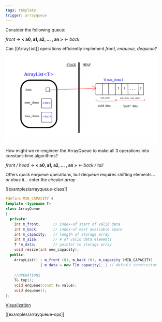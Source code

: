 ```yaml
---
tags: template
trigger: arrayqueue
---
```


Consider the following queue:

  _front_ -> **< a0, a1, a2, ... , an >** <- _back_

Can [[ArrayList]] operations efficiently implement _front, enqueue, dequeue?_ 

![ArrayList diagram](img/arrlist-diagram.png)

How might we re-engineer the ArrayQueue to make all 3 operations into constant-time algorithms?

  _front / head_ -> **< a0, a1, a2, ... , an >** <- _back / tail_ 

Offers quick enqueue operations, but dequeue requires shifting elements... _or does it..._ enter the _circular array_

[[examples/arrayqueue-class]]
<!-- #include [[examples/arrayqueue-class]] -->
```c++
#define MIN_CAPACITY 4
template <typename T>
class ArrayQueue
{
  private:
    int m_front;      // index-of start of valid data
    int m_back;       // index-of next available space   
    int m_capacity;   // length of storage array
    int m_size;       // # of valid data elements
    T *m_data;        // pointer to storage array
    void resize(int new_capacity);
  public:
    ArrayList() : m_front (0), m_back (0), m_capacity (MIN_CAPACITY) 
                { m_data = new T[m_capacity]; } // default constructor

    //OPERATIONS
    T& top();
    void enqueue(const T& value);
    void dequeue();
};
```
<!-- /include -->


[Visualization](https://www.cs.usfca.edu/~galles/visualization/QueueArray.html)


[[examples/arrayqueue-ops]]

